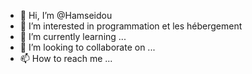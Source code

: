 - 👋 Hi, I’m @Hamseidou
- 👀 I’m interested in programmation et les hébergement 
- 🌱 I’m currently learning ...
- 💞️ I’m looking to collaborate on ...
- 📫 How to reach me ...

<!---
Hamseidou/Hamseidou is a ✨ special ✨ repository because its `README.md` (this file) appears on your GitHub profile.
You can click the Preview link to take a look at your changes.
--->
